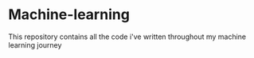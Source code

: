 # Machine-learning
This repository contains all the code i've written throughout my machine learning journey

